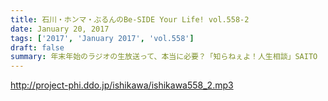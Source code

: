 ```yaml
---
title: 石川・ホンマ・ぶるんのBe-SIDE Your Life! vol.558-2
date: January 20, 2017
tags: ['2017', 'January 2017', 'vol.558']
draft: false
summary: 年末年始のラジオの生放送って、本当に必要？「知らねぇよ！人生相談」SAITO
---
```


http://project-phi.ddo.jp/ishikawa/ishikawa558_2.mp3